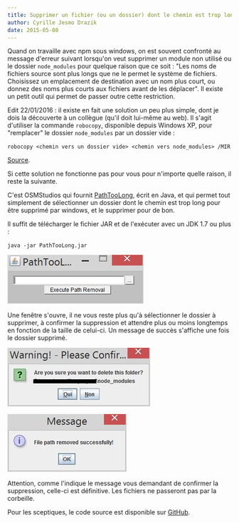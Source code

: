```yaml
---
title: Supprimer un fichier (ou un dossier) dont le chemin est trop long
author: Cyrille Jesmo Drazik
date: 2015-05-08
---
```


Quand on travaille avec npm sous windows, on est souvent confronté au message d'erreur suivant lorsqu'on veut supprimer un module non utilisé ou le dossier `node_modules` pour quelque raison que ce soit : "Les noms de fichiers source sont plus longs que ne le permet le système de fichiers. Choisissez un emplacement de destination avec un nom plus court, ou donnez des noms plus courts aux fichiers avant de les déplacer". Il existe un petit outil qui permet de passer outre cette restriction.

<span class="more"></span>

Edit 22/01/2016 : il existe en fait une solution un peu plus simple, dont je
dois la découverte à un collègue (qu'il doit lui-même au web). Il s'agit
d'utiliser la commande `robocopy`, disponible depuis Windows XP, pour
"remplacer" le dossier `node_modules` par un dossier vide :

```
robocopy <chemin vers un dossier vide> <chemin vers node_modules> /MIR
```

[Source](http://www.michael-whelan.net/deleting-nested-node-modules-folders/).

Si cette solution ne fonctionne pas pour vous pour n'importe quelle raison, il
reste la suivante.

C'est OSMStudios qui fournit [PathTooLong](http://osmstudios.net/projects/path-too-long), écrit en Java, et qui permet tout simplement de sélectionner un dossier dont le chemin est trop long pour être supprimé par windows, et le supprimer pour de bon.

Il suffit de télécharger le fichier JAR et de l'exécuter avec un JDK 1.7 ou plus :

```
java -jar PathTooLong.jar
```

![Fenêtre principale de PathTooLong](images/01.jpg)

Une fenêtre s'ouvre, il ne vous reste plus qu'à sélectionner le dossier à supprimer, à confirmer la suppression et attendre plus ou moins longtemps en fonction de la taille de celui-ci. Un message de succès s'affiche une fois le dossier supprimé.

![Confirmation de suppression](images/02.jpg)

![Message de succès](images/03.jpg)

Attention, comme l'indique le message vous demandant de confirmer la suppression, celle-ci est définitive. Les fichiers ne passeront pas par la corbeille.

Pour les sceptiques, le code source est disponible sur [GitHub](https://github.com/DawsonG/PathTooLong).

